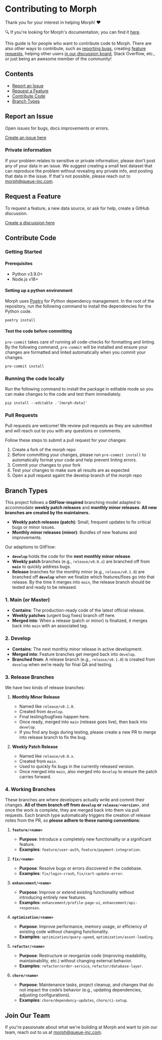 # Contributing to Morph

Thank you for your interest in helping Morph! ❤️

🔍 If you're looking for Morph's documentation, you can find it [here](https://docs.morph-data.io).

This guide is for people who want to contribute code to Morph. There are also other ways to contribute, such as [reporting bugs](https://github.com/morph-data/morph/issues/new/choose), creating [feature requests](https://github.com/morph-data/morph/issues/new/choose), helping other users [in our discussion board](https://github.com/morph-data/morph/discussions/new), Stack Overflow, etc., or just being an awesome member of the community!

## Contents

- [Report an Issue](#report-an-issue)
- [Request a Feature](#request-a-feature)
- [Contribute Code](#contribute-code)
- [Branch Types](#branch-types)

## Report an Issue

Open issues for bugs, docs improvements or errors.

[Create an issue here](https://github.com/morph-data/morph/issues/new/choose)

### Private information

If your problem relates to sensitive or private information, please don't post any of your data in an issue. We suggest creating a small test dataset that can reproduce the problem without revealing any private info, and posting that data in the issue. If that's not possible, please reach out to morph@queue-inc.com.

## Request a Feature

To request a feature, a new data source, or ask for help, create a GitHub discussion.

[Create a discussion here](https://github.com/morph-data/morph/discussions/new)

## Contribute Code

### Getting Started

#### Prerequisites

- Python v3.9.0+
- Node.js v18+

#### Setting up a python environment

Morph uses [Poetry](https://python-poetry.org/) for Python dependency management.
In the root of the repository, run the following command to install the dependencies for the Python code.

```
poetry install
```

#### Test the code before committing

`pre-commit` takes care of running all code-checks for formatting and linting. By the following command, `pre-commit` will be installed and ensure your changes are formatted and linted automatically when you commit your changes.

```
pre-commit install
```

### Running the code locally

Run the following command to install the package in editable mode so you can make changes to the code and test them immediately.

```
pip install --editable .'[morph-data]'
```

### Pull Requests

Pull requests are welcome! We review pull requests as they are submitted and will reach out to you with any questions or comments.

Follow these steps to submit a pull request for your changes:

1. Create a fork of the morph repo
2. Before committing your changes, please run `pre-commit install` to automatically format your code and help prevent linting errors.
3. Commit your changes to your fork
4. Test your changes to make sure all results are as expected
5. Open a pull request againt the develop branch of the morph repo

## Branch Types

This project follows a **GitFlow-inspired** branching model adapted to accommodate **weekly patch releases** and **monthly minor releases**. **All new branches are created by the maintainers.**

- **Weekly patch releases (patch)**: Small, frequent updates to fix critical bugs or minor issues.
- **Monthly minor releases (minor)**: Bundles of new features and improvements.

Our adaptions to GitFlow:

- **`develop`** holds the code for the **next monthly minor release**.
- **Weekly patch** branches (e.g., `release/v0.0.x`) are branched off from **`main`** to quickly address bugs.
- **Release** branches for the monthly minor (e.g., `release/v0.1.0`) are branched off **`develop`** when we finalize which features/fixes go into that release. By the time it merges into `main`, the release branch should be tested and ready to be released.

### 1. Main (or Master)

- **Contains**: The production-ready code of the latest official release.
- **Weekly patches** (urgent bug fixes) branch off here.
- **Merged into**: When a release (patch or minor) is finalized, it merges back into `main` with an associated tag.

### 2. Develop

- **Contains**: The next monthly minor release in active development.
- **Merged into**: Feature branches get merged back into `develop`.
- **Branched from**: A release branch (e.g., `release/v0.1.0`) is created from `develop` when we’re ready for final QA and testing.

### 3. Release Branches

We have two kinds of release branches:

1. **Monthly Minor Release**
   - Named like `release/v0.1.0`.
   - Created from `develop`.
   - Final testing/bugfixes happen here.
   - Once ready, merged into `main` (release goes live), then back into `develop`.
   - If you find any bugs during testing, please create a new PR to merge into release branch to fix the bug.

2. **Weekly Patch Release**
   - Named like `release/v0.0.x`.
   - Created from `main`.
   - Used to quickly fix bugs in the currently released version.
   - Once merged into `main`, also merged into `develop` to ensure the patch carries forward.

### 4. Working Branches

These branches are where developers actually write and commit their changes. **All of them branch off from `develop` or `release/<version>`**, and once the work is complete, they are merged back into them via pull requests. Each branch type automatically triggers the creation of release notes from the PR, so **please adhere to these naming conventions**:

1. **`feature/<name>`**
   - **Purpose**: Introduce a completely new functionality or a significant feature.
   - **Examples**: `feature/user-auth`, `feature/payment-integration`.

2. **`fix/<name>`**
   - **Purpose**: Resolve bugs or errors discovered in the codebase.
   - **Examples**: `fix/login-crash`, `fix/cart-update-error`.

3. **`enhancement/<name>`**
   - **Purpose**: Improve or extend existing functionality without introducing entirely new features.
   - **Examples**: `enhancement/profile-page-ui`, `enhancement/api-responses`.

4. **`optimization/<name>`**
   - **Purpose**: Improve performance, memory usage, or efficiency of existing code without changing functionality.
   - **Examples**: `optimization/query-speed`, `optimization/asset-loading`.

5. **`refactor/<name>`**
   - **Purpose**: Restructure or reorganize code (improving readability, maintainability, etc.) without changing external behavior.
   - **Examples**: `refactor/order-service`, `refactor/database-layer`.

6. **`chore/<name>`**
   - **Purpose**: Maintenance tasks, project cleanup, and changes that do not impact the code’s behavior (e.g., updating dependencies, adjusting configurations).
   - **Examples**: `chore/dependency-updates`, `chore/ci-setup`.

## Join Our Team

If you're passionate about what we're building at Morph and want to join our team, reach out to us at morph@queue-inc.com.
